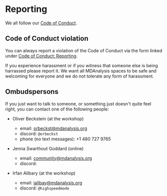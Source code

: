 # Reporting

We all follow our [Code of Conduct](https://www.mdanalysis.org/pages/conduct).

## Code of Conduct violation

You can always report a violation of the Code of Conduct via the form
linked under [Code of Conduct:
Reporting](https://www.mdanalysis.org/pages/conduct/#reporting).

If you experience harassment or if you witness that someone else is
being harrassed please report it. We want all MDAnalysis spaces to be
safe and welcoming for everyone and we do not tolerate any form of
harassment.


## Ombudspersons

If you just want to talk to someone, or something just doesn't quite
feel right, you can contact one of the following people:

- Oliver Beckstein (at the workshop)
  - email: <orbeckst@mdanalysis.org> 
  - discord: `@orbeckst`
  - phone (no text messages): +1 480 727 9765
  
- Jenna Swarthout Goddard (online)
  - email: <community@mdanalysis.org>
  - discord: 
  
- Irfan Alibary (at the workshop)
  - email: <ialibay@mdanalysis.org>
  - discord: `@highspeedmode`




